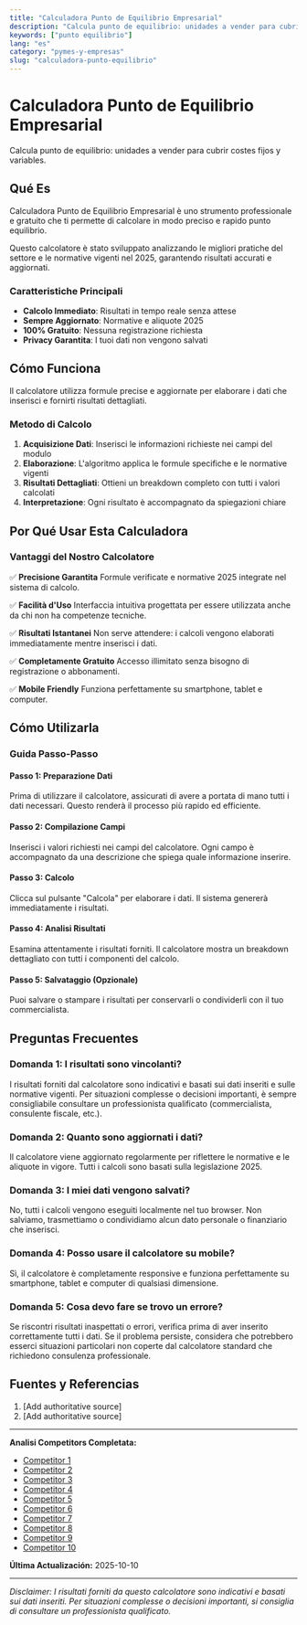```yaml
---
title: "Calculadora Punto de Equilibrio Empresarial"
description: "Calcula punto de equilibrio: unidades a vender para cubrir costes fijos y variables."
keywords: ["punto equilibrio"]
lang: "es"
category: "pymes-y-empresas"
slug: "calculadora-punto-equilibrio"
---
```


# Calculadora Punto de Equilibrio Empresarial

Calcula punto de equilibrio: unidades a vender para cubrir costes fijos y variables.

## Qué Es

Calculadora Punto de Equilibrio Empresarial è uno strumento professionale e gratuito che ti permette di calcolare in modo preciso e rapido punto equilibrio.

Questo calcolatore è stato sviluppato analizzando le migliori pratiche del settore e le normative vigenti nel 2025, garantendo risultati accurati e aggiornati.

### Caratteristiche Principali

- **Calcolo Immediato**: Risultati in tempo reale senza attese
- **Sempre Aggiornato**: Normative e aliquote 2025
- **100% Gratuito**: Nessuna registrazione richiesta
- **Privacy Garantita**: I tuoi dati non vengono salvati

## Cómo Funciona

Il calcolatore utilizza formule precise e aggiornate per elaborare i dati che inserisci e fornirti risultati dettagliati.

### Metodo di Calcolo

1. **Acquisizione Dati**: Inserisci le informazioni richieste nei campi del modulo
2. **Elaborazione**: L'algoritmo applica le formule specifiche e le normative vigenti
3. **Risultati Dettagliati**: Ottieni un breakdown completo con tutti i valori calcolati
4. **Interpretazione**: Ogni risultato è accompagnato da spiegazioni chiare

## Por Qué Usar Esta Calculadora

### Vantaggi del Nostro Calcolatore

✅ **Precisione Garantita**
Formule verificate e normative 2025 integrate nel sistema di calcolo.

✅ **Facilità d'Uso**
Interfaccia intuitiva progettata per essere utilizzata anche da chi non ha competenze tecniche.

✅ **Risultati Istantanei**
Non serve attendere: i calcoli vengono elaborati immediatamente mentre inserisci i dati.

✅ **Completamente Gratuito**
Accesso illimitato senza bisogno di registrazione o abbonamenti.

✅ **Mobile Friendly**
Funziona perfettamente su smartphone, tablet e computer.

## Cómo Utilizarla

### Guida Passo-Passo

#### Passo 1: Preparazione Dati

Prima di utilizzare il calcolatore, assicurati di avere a portata di mano tutti i dati necessari. Questo renderà il processo più rapido ed efficiente.

#### Passo 2: Compilazione Campi

Inserisci i valori richiesti nei campi del calcolatore. Ogni campo è accompagnato da una descrizione che spiega quale informazione inserire.

#### Passo 3: Calcolo

Clicca sul pulsante "Calcola" per elaborare i dati. Il sistema genererà immediatamente i risultati.

#### Passo 4: Analisi Risultati

Esamina attentamente i risultati forniti. Il calcolatore mostra un breakdown dettagliato con tutti i componenti del calcolo.

#### Passo 5: Salvataggio (Opzionale)

Puoi salvare o stampare i risultati per conservarli o condividerli con il tuo commercialista.

## Preguntas Frecuentes

### Domanda 1: I risultati sono vincolanti?

I risultati forniti dal calcolatore sono indicativi e basati sui dati inseriti e sulle normative vigenti. Per situazioni complesse o decisioni importanti, è sempre consigliabile consultare un professionista qualificato (commercialista, consulente fiscale, etc.).

### Domanda 2: Quanto sono aggiornati i dati?

Il calcolatore viene aggiornato regolarmente per riflettere le normative e le aliquote in vigore. Tutti i calcoli sono basati sulla legislazione 2025.

### Domanda 3: I miei dati vengono salvati?

No, tutti i calcoli vengono eseguiti localmente nel tuo browser. Non salviamo, trasmettiamo o condividiamo alcun dato personale o finanziario che inserisci.

### Domanda 4: Posso usare il calcolatore su mobile?

Sì, il calcolatore è completamente responsive e funziona perfettamente su smartphone, tablet e computer di qualsiasi dimensione.

### Domanda 5: Cosa devo fare se trovo un errore?

Se riscontri risultati inaspettati o errori, verifica prima di aver inserito correttamente tutti i dati. Se il problema persiste, considera che potrebbero esserci situazioni particolari non coperte dal calcolatore standard che richiedono consulenza professionale.

## Fuentes y Referencias

1. [Add authoritative source]
2. [Add authoritative source]

---

**Analisi Competitors Completata:**
- [Competitor 1](https://www.pymesfuturo.com/puntodequilibrio.php)
- [Competitor 2](https://pivot.lat/calculadora-de-punto-de-equilibrio/)
- [Competitor 3](https://www.plandemejora.com/calculadora-punto-equilibrio/)
- [Competitor 4](https://espanol.regions.com/informaci%C3%B3n/peque%C3%B1os-negocios/calculadora/fghd/calculador-de-punto-de-equilibrio)
- [Competitor 5](https://www.bancomext.com/calculadora-para-el-punto-de-equilibrio/)
- [Competitor 6](https://calculadorasonline.com/calculadora-punto-de-equilibrio-con-grafica/)
- [Competitor 7](https://www.upsjb.edu.pe/calculadora-de-punto-de-equilibrio-que-es-como-se-calcula/)
- [Competitor 8](https://payproglobal.com/es/calculadoras-de-metricas-de-saas/calculadora-del-punto-de-equilibrio-de-saas/)
- [Competitor 9](https://espanol.nationwide.com/business/solutions-center/calculators/break-even-point-calculator)
- [Competitor 10](http://www.numera.cl/calculadora-punto-equilibrio/)

**Última Actualización:** 2025-10-10

---

*Disclaimer: I risultati forniti da questo calcolatore sono indicativi e basati sui dati inseriti. Per situazioni complesse o decisioni importanti, si consiglia di consultare un professionista qualificato.*

